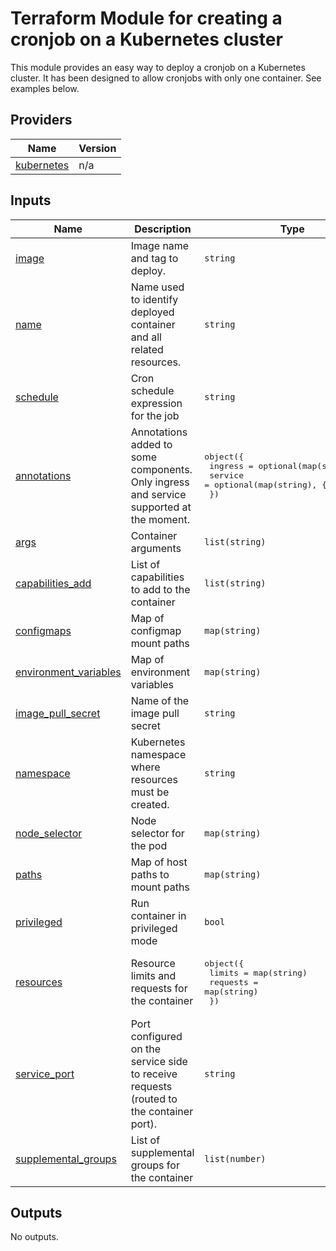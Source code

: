 <!-- BEGIN_TF_DOCS -->
# Terraform Module for creating a cronjob on a Kubernetes cluster

This module provides an easy way to deploy a cronjob on a Kubernetes cluster. It has been designed to allow cronjobs with only one container. See examples below.

## Providers

| Name | Version |
|------|---------|
| <a name="provider_kubernetes"></a> [kubernetes](#provider\_kubernetes) | n/a |

## Inputs

| Name | Description | Type | Default | Required |
|------|-------------|------|---------|:--------:|
| <a name="input_image"></a> [image](#input\_image) | Image name and tag to deploy. | `string` | n/a | yes |
| <a name="input_name"></a> [name](#input\_name) | Name used to identify deployed container and all related resources. | `string` | n/a | yes |
| <a name="input_schedule"></a> [schedule](#input\_schedule) | Cron schedule expression for the job | `string` | n/a | yes |
| <a name="input_annotations"></a> [annotations](#input\_annotations) | Annotations added to some components. Only ingress and service supported at the moment. | <pre>object({<br/>    ingress = optional(map(string), {})<br/>    service = optional(map(string), {})<br/>  })</pre> | <pre>{<br/>  "ingress": {},<br/>  "service": {}<br/>}</pre> | no |
| <a name="input_args"></a> [args](#input\_args) | Container arguments | `list(string)` | `[]` | no |
| <a name="input_capabilities_add"></a> [capabilities\_add](#input\_capabilities\_add) | List of capabilities to add to the container | `list(string)` | `[]` | no |
| <a name="input_configmaps"></a> [configmaps](#input\_configmaps) | Map of configmap mount paths | `map(string)` | `{}` | no |
| <a name="input_environment_variables"></a> [environment\_variables](#input\_environment\_variables) | Map of environment variables | `map(string)` | `{}` | no |
| <a name="input_image_pull_secret"></a> [image\_pull\_secret](#input\_image\_pull\_secret) | Name of the image pull secret | `string` | `""` | no |
| <a name="input_namespace"></a> [namespace](#input\_namespace) | Kubernetes namespace where resources must be created. | `string` | `"default"` | no |
| <a name="input_node_selector"></a> [node\_selector](#input\_node\_selector) | Node selector for the pod | `map(string)` | `{}` | no |
| <a name="input_paths"></a> [paths](#input\_paths) | Map of host paths to mount paths | `map(string)` | `{}` | no |
| <a name="input_privileged"></a> [privileged](#input\_privileged) | Run container in privileged mode | `bool` | `false` | no |
| <a name="input_resources"></a> [resources](#input\_resources) | Resource limits and requests for the container | <pre>object({<br/>    limits   = map(string)<br/>    requests = map(string)<br/>  })</pre> | <pre>{<br/>  "limits": {},<br/>  "requests": {}<br/>}</pre> | no |
| <a name="input_service_port"></a> [service\_port](#input\_service\_port) | Port configured on the service side to receive requests (routed to the container port). | `string` | `"80"` | no |
| <a name="input_supplemental_groups"></a> [supplemental\_groups](#input\_supplemental\_groups) | List of supplemental groups for the container | `list(number)` | `[]` | no |

## Outputs

No outputs.
<!-- END_TF_DOCS -->